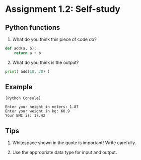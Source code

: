 # Assignment 1.2: Self-study

## Python functions

1. What do you think this piece of code do?
```python
def add(a, b):
    return a + b
```

2. What do you think is the output?
```python
print( add(10, 30) )
```

## Example

```text
[Python Console]

Enter your height in meters: 1.87
Enter your weight in kg: 60.9
Your BMI is: 17.42
```

## Tips

1. Whitespace shown in the quote is important! Write carefully.

2. Use the appropriate data type for input and output.

